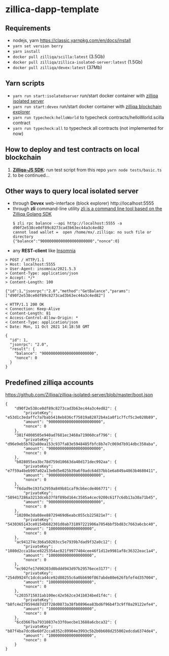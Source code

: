 # zillica-dapp-template

## Requirements

* nodejs, yarn https://classic.yarnpkg.com/en/docs/install
* `yarn set version berry`
* `yarn install`
* `docker pull zilliqa/scilla:latest` (3.5Gb)
* `docker pull zilliqa/zillica-isolated-server:latest` (1.5Gb)
* `docker pull zilliqa/devex:latest` (37Mb)

## Yarn scripts
* `yarn run start:isolatedserver` run/start docker container with [zilliqa isolated server](https://github.com/Zilliqa/zilliqa-isolated-server)
* `yarn run start:devex` run/start docker container with [zilliqa blockchain explorer](https://github.com/Zilliqa/devex)
* `yarn run typecheck:helloWorld` to typecheck contracts/helloWorld.scilla contract
* `yarn run typecheck:all` to typecheck all contracts (not implemented for now)

## How to deploy and test contracts on local blockchain
1. [**Zilliqa-JS SDK**](https://github.com/Zilliqa/Zilliqa-JavaScript-Library):
    run test script from this repo `yarn node tests/basic.ts`
2. to be continued...

## Other ways to query local isolated server
* through **Devex** web-interface (block explorer) http://localhost:5555
* through **zli** command-line utility [zli is a command line tool based on the Zilliqa Golang SDK](https://github.com/Zilliqa/zli)
    ```
    $ zli rpc balance --api http://localhost:5555 -a d90f2e538ce0df89c8273cad3b63ec44a3c4ed82
    cannot load wallet =  open /home/mx/.zilliqa: no such file or directory
    {"balance":"90000000000000000000000","nonce":0}
    ```
* any **REST-client** like [Insomnia](https://insomnia.rest)
```
> POST / HTTP/1.1
> Host: localhost:5555
> User-Agent: insomnia/2021.5.3
> Content-Type: application/json
> Accept: */*
> Content-Length: 100

{"id":1,"jsonrpc":"2.0","method":"GetBalance","params":["d90f2e538ce0df89c8273cad3b63ec44a3c4ed82"]

< HTTP/1.1 200 OK
< Connection: Keep-Alive
< Content-Length: 81
< Access-Control-Allow-Origin: *
< Content-Type: application/json
< Date: Mon, 11 Oct 2021 14:18:58 GMT

{
  "id": 1,
  "jsonrpc": "2.0",
  "result": {
    "balance": "90000000000000000000000",
    "nonce": 0
  }
}
```

## Predefined zilliqa accounts
https://github.com/Zilliqa/zilliqa-isolated-server/blob/master/boot.json
```
{
    "d90f2e538ce0df89c8273cad3b63ec44a3c4ed82": {
        "privateKey": "e53d1c3edaffc7a7bab5418eb836cf75819a82872b4a1a0f1c7fcf5c3e020b89",
        "amount": "90000000000000000000000",
        "nonce": 0
    },
    "381f4008505e940ad7681ec3468a719060caf796": {
        "privateKey": "d96e9eb5b782a80ea153c937fa83e5948485fbfc8b7e7c069d7b914dbc350aba",
        "amount": "90000000000000000000000",
        "nonce": 0
    },
    "b028055ea3bc78d759d10663da40d171dec992aa": {
        "privateKey": "e7f59a4beb997a02a13e0d5e025b39a6f0adc64d37bb1e6a849a4863b4680411",
        "amount": "90000000000000000000000",
        "nonce": 0
    },
    "f6dad9e193fa2959a849b81caf9cb6ecde466771": {
        "privateKey": "589417286a3213dceb37f8f89bd164c3505a4cec9200c61f7c6db13a30a71b45",
        "amount": "90000000000000000000000",
        "nonce": 0
    },
    "10200e3da08ee88729469d6eabc055cb225821e7": {
        "privateKey": "5430365143ce0154b682301d0ab731897221906a7054bbf5bd83c7663a6cbc40",
        "amount": "1000000000000000000",
        "nonce": 0
    },
    "ac941274c3b6a50203cc5e7939b7dad9f32a0c12": {
        "privateKey": "1080d2cca18ace8225354ac021f9977404cee46f1d12e9981af8c36322eac1a4",
        "amount": "1000000000000000000",
        "nonce": 0
    },
    "ec902fe17d90203d0bddd943d97b29576ece3177": {
        "privateKey": "254d9924fc1dcdca44ce92d80255c6a0bb690f867abde80e626fbfef4d357004",
        "amount": "1000000000000000000",
        "nonce": 0
    },
    "c2035715831ab100ec42e562ce341b834bed1f4c": {
        "privateKey": "b8fc4e270594d87d3f728d0873a38fb0896ea83bd6f96b4f3c9ff0a29122efe4",
        "amount": "1000000000000000000",
        "nonce": 0
    },
    "6cd3667ba79310837e33f0aecbe13688a6cbca32": {
        "privateKey": "b87f4ba7dcd6e60f2cca8352c89904e3993c5b2b0b608d255002edcda6374de4",
        "amount": "1000000000000000000",
        "nonce": 0
    }
}
```
